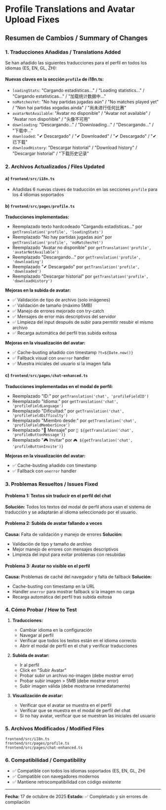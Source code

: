 # Profile Translations and Avatar Upload Fixes

## Resumen de Cambios / Summary of Changes

### 1. Traducciones Añadidas / Translations Added

Se han añadido las siguientes traducciones para el perfil en todos los idiomas (ES, EN, GL, ZH):

#### Nuevas claves en la sección `profile` de i18n.ts:
- `loadingStats`: "Cargando estadísticas..." / "Loading statistics..." / "Cargando estatísticas..." / "加载统计数据中..."
- `noMatchesYet`: "No hay partidas jugadas aún" / "No matches played yet" / "Non hai partidas xogadas aínda" / "尚未进行任何比赛"
- `avatarNotAvailable`: "Avatar no disponible" / "Avatar not available" / "Avatar non dispoñible" / "头像不可用"
- `downloading`: "Descargando..." / "Downloading..." / "Descargando..." / "下载中..."
- `downloaded`: "✔ Descargado" / "✔ Downloaded" / "✔ Descargado" / "✔ 已下载"
- `downloadHistory`: "Descargar historial" / "Download history" / "Descargar historial" / "下载历史记录"

### 2. Archivos Actualizados / Files Updated

#### a) `frontend/src/i18n.ts`
- Añadidas 6 nuevas claves de traducción en las secciones `profile` para los 4 idiomas soportados

#### b) `frontend/src/pages/profile.ts`
**Traducciones implementadas:**
- Reemplazado texto hardcodeado "Cargando estadísticas..." por `getTranslation('profile', 'loadingStats')`
- Reemplazado "No hay partidas jugadas aún" por `getTranslation('profile', 'noMatchesYet')`
- Reemplazado "Avatar no disponible" por `getTranslation('profile', 'avatarNotAvailable')`
- Reemplazado "Descargando..." por `getTranslation('profile', 'downloading')`
- Reemplazado "✔ Descargado" por `getTranslation('profile', 'downloaded')`
- Reemplazado "Descargar historial" por `getTranslation('profile', 'downloadHistory')`

**Mejoras en la subida de avatar:**
- ✅ Validación de tipo de archivo (solo imágenes)
- ✅ Validación de tamaño (máximo 5MB)
- ✅ Manejo de errores mejorado con try-catch
- ✅ Mensajes de error más descriptivos del servidor
- ✅ Limpieza del input después de subir para permitir resubir el mismo archivo
- ✅ Recarga automática del perfil tras subida exitosa

**Mejoras en la visualización del avatar:**
- ✅ Cache-busting añadido con timestamp `?t=${Date.now()}`
- ✅ Fallback visual con `onerror` handler
- ✅ Muestra iniciales del usuario si la imagen falla

#### c) `frontend/src/pages/chat-enhanced.ts`
**Traducciones implementadas en el modal de perfil:**
- Reemplazado "ID:" por `getTranslation('chat', 'profileFieldID')`
- Reemplazado "Idioma:" por `getTranslation('chat', 'profileFieldLanguage')`
- Reemplazado "Dificultad:" por `getTranslation('chat', 'profileFieldDifficulty')`
- Reemplazado "Miembro desde:" por `getTranslation('chat', 'profileFieldMemberSince')`
- Reemplazado "💬 Mensaje" por `💬 ${getTranslation('chat', 'profileButtonMessage')}`
- Reemplazado "🎮 Invitar" por `🎮 ${getTranslation('chat', 'profileButtonInvite')}`

**Mejoras en la visualización del avatar:**
- ✅ Cache-busting añadido con timestamp
- ✅ Fallback con `onerror` handler

### 3. Problemas Resueltos / Issues Fixed

#### Problema 1: Textos sin traducir en el perfil del chat
**Solución:** Todos los textos del modal de perfil ahora usan el sistema de traducción y se adaptarán al idioma seleccionado por el usuario.

#### Problema 2: Subida de avatar fallando a veces
**Causa:** Falta de validación y manejo de errores
**Solución:** 
- Validación de tipo y tamaño de archivo
- Mejor manejo de errores con mensajes descriptivos
- Limpieza del input para evitar problemas con resubidas

#### Problema 3: Avatar no visible en el perfil
**Causa:** Problemas de caché del navegador y falta de fallback
**Solución:**
- Cache-busting con timestamp en la URL
- Handler `onerror` para mostrar fallback si la imagen no carga
- Recarga automática del perfil tras subida exitosa

### 4. Cómo Probar / How to Test

1. **Traducciones:**
   - Cambiar idioma en la configuración
   - Navegar al perfil
   - Verificar que todos los textos están en el idioma correcto
   - Abrir el modal de perfil en el chat y verificar traducciones

2. **Subida de avatar:**
   - Ir al perfil
   - Click en "Subir Avatar"
   - Probar subir un archivo no-imagen (debe mostrar error)
   - Probar subir imagen > 5MB (debe mostrar error)
   - Subir imagen válida (debe mostrarse inmediatamente)

3. **Visualización de avatar:**
   - Verificar que el avatar se muestra en el perfil
   - Verificar que se muestra en el modal de perfil del chat
   - Si no hay avatar, verificar que se muestran las iniciales del usuario

### 5. Archivos Modificados / Modified Files

```
frontend/src/i18n.ts
frontend/src/pages/profile.ts
frontend/src/pages/chat-enhanced.ts
```

### 6. Compatibilidad / Compatibility

- ✅ Compatible con todos los idiomas soportados (ES, EN, GL, ZH)
- ✅ Compatible con navegadores modernos
- ✅ Mantiene retrocompatibilidad con código existente

---

**Fecha:** 17 de octubre de 2025
**Estado:** ✅ Completado y sin errores de compilación
